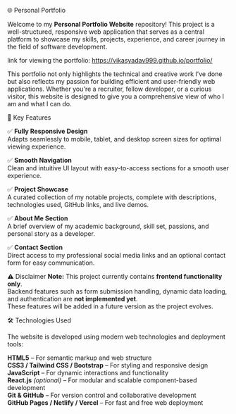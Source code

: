 🌐 Personal Portfolio

Welcome to my **Personal Portfolio Website** repository! This project is a well-structured, responsive web application that serves as a central platform to showcase my skills, projects, experience, and career journey in the field of software development.

link for viewing the portfolio: https://vikasyadav999.github.io/portfolio/

This portfolio not only highlights the technical and creative work I’ve done but also reflects my passion for building efficient and user-friendly web applications. Whether you're a recruiter, fellow developer, or a curious visitor, this website is designed to give you a comprehensive view of who I am and what I can do.

🚀 Key Features

 ✅ **Fully Responsive Design**  
  Adapts seamlessly to mobile, tablet, and desktop screen sizes for optimal viewing experience.

 ✅ **Smooth Navigation**  
  Clean and intuitive UI layout with easy-to-access sections for a smooth user experience.

 ✅ **Project Showcase**  
  A curated collection of my notable projects, complete with descriptions, technologies used, GitHub links, and live demos.

 ✅ **About Me Section**  
  A brief overview of my academic background, skill set, passions, and personal story as a developer.

 
 ✅ **Contact Section**  
  Direct access to my professional social media links and an optional contact form for easy communication.

⚠️ Disclaimer
 **Note:** This project currently contains **frontend functionality only**.  
 Backend features such as form submission handling, dynamic data loading, and authentication are **not implemented yet**.  
 These features will be added in a future version as the project evolves.

🛠️ Technologies Used

The website is developed using modern web technologies and deployment tools:

 **HTML5** – For semantic markup and web structure  
 **CSS3 / Tailwind CSS / Bootstrap** – For styling and responsive design  
 **JavaScript** – For dynamic interactions and functionality  
 **React.js** *(optional)* – For modular and scalable component-based development  
 **Git & GitHub** – For version control and collaborative development  
 **GitHub Pages / Netlify / Vercel** – For fast and free web deployment  

